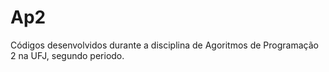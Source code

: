 # Ap2
Códigos desenvolvidos durante a disciplina de Agoritmos de Programação 2 na UFJ, segundo periodo.




